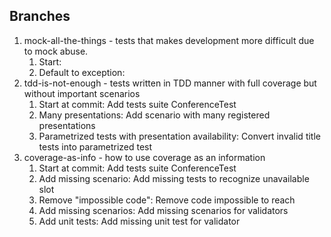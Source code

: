 ## Branches
1. mock-all-the-things - tests that makes development more difficult due to mock abuse.
   1. Start:
   2. Default to exception: 
2. tdd-is-not-enough - tests written in TDD manner with full coverage but without important scenarios
   1. Start at commit: Add tests suite ConferenceTest
   2. Many presentations: Add scenario with many registered presentations
   3. Parametrized tests with presentation availability: Convert invalid title tests into parametrized test 
3. coverage-as-info - how to use coverage as an information
   1. Start at commit: Add tests suite ConferenceTest
   2. Add missing scenario: Add missing tests to recognize unavailable slot
   3. Remove "impossible code": Remove code impossible to reach
   4. Add missing scenarios: Add missing scenarios for validators
   5. Add unit tests: Add missing unit test for validator